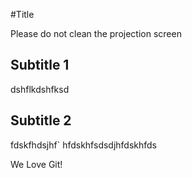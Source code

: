 #Title

Please do not clean the projection screen

## Subtitle 1
dshflkdshfksd


## Subtitle 2
fdskfhdsjhf`
hfdskhfsdsdjhfdskhfds


We Love Git!

